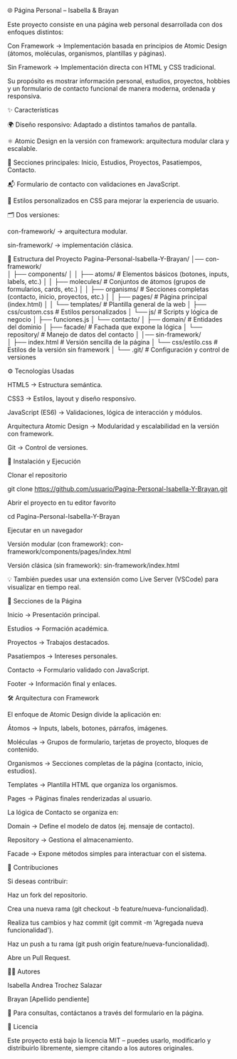 🌐 Página Personal – Isabella & Brayan

Este proyecto consiste en una página web personal desarrollada con dos enfoques distintos:

Con Framework → Implementación basada en principios de Atomic Design (átomos, moléculas, organismos, plantillas y páginas).

Sin Framework → Implementación directa con HTML y CSS tradicional.

Su propósito es mostrar información personal, estudios, proyectos, hobbies y un formulario de contacto funcional de manera moderna, ordenada y responsiva.



✨ Características

🌍 Diseño responsivo: Adaptado a distintos tamaños de pantalla.

⚛️ Atomic Design en la versión con framework: arquitectura modular clara y escalable.

🧾 Secciones principales: Inicio, Estudios, Proyectos, Pasatiempos, Contacto.

📬 Formulario de contacto con validaciones en JavaScript.

🎨 Estilos personalizados en CSS para mejorar la experiencia de usuario.


🗂️ Dos versiones:

con-framework/ → arquitectura modular.

sin-framework/ → implementación clásica.


📂 Estructura del Proyecto
Pagina-Personal-Isabella-Y-Brayan/
│── con-framework/            
│   ├── components/
│   │   ├── atoms/            # Elementos básicos (botones, inputs, labels, etc.)
│   │   ├── molecules/        # Conjuntos de átomos (grupos de formularios, cards, etc.)
│   │   ├── organisms/        # Secciones completas (contacto, inicio, proyectos, etc.)
│   │   ├── pages/            # Página principal (index.html)
│   │   └── templates/        # Plantilla general de la web
│   ├── css/custom.css        # Estilos personalizados
│   └── js/                   # Scripts y lógica de negocio
│       ├── funciones.js
│       └── contacto/
│           ├── domain/       # Entidades del dominio
│           ├── facade/       # Fachada que expone la lógica
│           └── repository/   # Manejo de datos del contacto
│
│── sin-framework/            
│   ├── index.html            # Versión sencilla de la página
│   └── css/estilo.css        # Estilos de la versión sin framework
│
└── .git/                     # Configuración y control de versiones

⚙️ Tecnologías Usadas

HTML5 → Estructura semántica.

CSS3 → Estilos, layout y diseño responsivo.

JavaScript (ES6) → Validaciones, lógica de interacción y módulos.

Arquitectura Atomic Design → Modularidad y escalabilidad en la versión con framework.

Git → Control de versiones.

🚀 Instalación y Ejecución

Clonar el repositorio

git clone https://github.com/usuario/Pagina-Personal-Isabella-Y-Brayan.git


Abrir el proyecto en tu editor favorito

cd Pagina-Personal-Isabella-Y-Brayan


Ejecutar en un navegador

Versión modular (con framework):
con-framework/components/pages/index.html

Versión clásica (sin framework):
sin-framework/index.html

💡 También puedes usar una extensión como Live Server (VSCode) para visualizar en tiempo real.

📑 Secciones de la Página

Inicio → Presentación principal.

Estudios → Formación académica.

Proyectos → Trabajos destacados.

Pasatiempos → Intereses personales.

Contacto → Formulario validado con JavaScript.

Footer → Información final y enlaces.

🛠️ Arquitectura con Framework

El enfoque de Atomic Design divide la aplicación en:

Átomos → Inputs, labels, botones, párrafos, imágenes.

Moléculas → Grupos de formulario, tarjetas de proyecto, bloques de contenido.

Organismos → Secciones completas de la página (contacto, inicio, estudios).

Templates → Plantilla HTML que organiza los organismos.

Pages → Páginas finales renderizadas al usuario.

La lógica de Contacto se organiza en:

Domain → Define el modelo de datos (ej. mensaje de contacto).

Repository → Gestiona el almacenamiento.

Facade → Expone métodos simples para interactuar con el sistema.

🤝 Contribuciones

Si deseas contribuir:

Haz un fork del repositorio.

Crea una nueva rama (git checkout -b feature/nueva-funcionalidad).

Realiza tus cambios y haz commit (git commit -m 'Agregada nueva funcionalidad').

Haz un push a tu rama (git push origin feature/nueva-funcionalidad).

Abre un Pull Request.

👨‍💻 Autores

Isabella Andrea Trochez Salazar

Brayan [Apellido pendiente]

📧 Para consultas, contáctanos a través del formulario en la página.

📜 Licencia

Este proyecto está bajo la licencia MIT – puedes usarlo, modificarlo y distribuirlo libremente, siempre citando a los autores originales.
